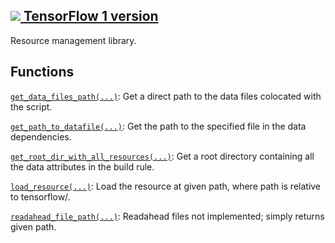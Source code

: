 [ ![](https://tensorflow.google.cn/images/tf_logo_32px.png) TensorFlow 1
version](/versions/r1.15/api_docs/python/tf/compat/v1/resource_loader)  
---  
  
Resource management library.

## Functions

[`get_data_files_path(...)`](https://tensorflow.google.cn/api_docs/python/tf/compat/v1/resource_loader/get_data_files_path):
Get a direct path to the data files colocated with the script.

[`get_path_to_datafile(...)`](https://tensorflow.google.cn/api_docs/python/tf/compat/v1/resource_loader/get_path_to_datafile):
Get the path to the specified file in the data dependencies.

[`get_root_dir_with_all_resources(...)`](https://tensorflow.google.cn/api_docs/python/tf/compat/v1/resource_loader/get_root_dir_with_all_resources):
Get a root directory containing all the data attributes in the build rule.

[`load_resource(...)`](https://tensorflow.google.cn/api_docs/python/tf/compat/v1/resource_loader/load_resource):
Load the resource at given path, where path is relative to tensorflow/.

[`readahead_file_path(...)`](https://tensorflow.google.cn/api_docs/python/tf/compat/v1/resource_loader/readahead_file_path):
Readahead files not implemented; simply returns given path.

